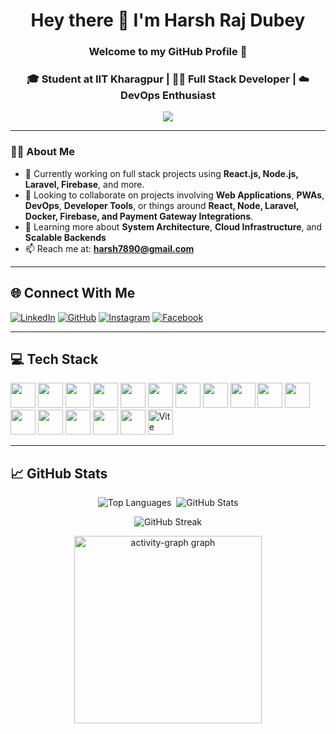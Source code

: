 <h1 align="center"> Hey there 👋 I'm Harsh Raj Dubey </h1>
<h3 align="center">Welcome to my GitHub Profile 🚀</h3>

<h3 align="center">🎓 Student at IIT Kharagpur | 🧑‍💻 Full Stack Developer | ☁️ DevOps Enthusiast</h3>
<p align="center"><img src="https://visitor-badge.laobi.icu/badge?page_id=harshrajdubey.harshrajdubey&"  /></p>

---

### 👨‍💻 About Me

- 🔭 Currently working on full stack projects using **React.js, Node.js, Laravel, Firebase**, and more.
- 🤝 Looking to collaborate on projects involving **Web Applications**, **PWAs**, **DevOps**, **Developer Tools**, or things around **React, Node, Laravel, Docker, Firebase, and Payment Gateway Integrations**.
- 🌱 Learning more about **System Architecture**, **Cloud Infrastructure**, and **Scalable Backends**
- 📫 Reach me at: **harsh7890@gmail.com**

---

## 🌐 Connect With Me

[![LinkedIn](https://img.shields.io/badge/LinkedIn-%230077B5.svg?logo=linkedin&logoColor=white)](https://linkedin.com/in/harshrajdubey)
[![GitHub](https://img.shields.io/badge/GitHub-100000?logo=github&logoColor=white)](https://github.com/harshrajdubey)
[![Instagram](https://img.shields.io/badge/Instagram-E4405F?logo=instagram&logoColor=white)](https://www.instagram.com/harshrajdubeyofficial/)
[![Facebook](https://img.shields.io/badge/Facebook-1877F2?logo=facebook&logoColor=white)](https://facebook.com/HarshRajDubeyOfficial/)

---

## 💻 Tech Stack

<p align="left">
  <img src="https://cdn.jsdelivr.net/gh/devicons/devicon/icons/html5/html5-original.svg" width="40" height="40"/>
  <img src="https://cdn.jsdelivr.net/gh/devicons/devicon/icons/css3/css3-original.svg" width="40" height="40"/>
  <img src="https://cdn.jsdelivr.net/gh/devicons/devicon/icons/javascript/javascript-original.svg" width="40" height="40"/>
  <img src="https://cdn.jsdelivr.net/gh/devicons/devicon/icons/react/react-original.svg" width="40" height="40"/>
  <img src="https://cdn.jsdelivr.net/gh/devicons/devicon/icons/angularjs/angularjs-original.svg" width="40" height="40"/>
  <img src="https://cdn.jsdelivr.net/gh/devicons/devicon/icons/nextjs/nextjs-original.svg" width="40" height="40"/>
  <img src="https://cdn.jsdelivr.net/gh/devicons/devicon/icons/nodejs/nodejs-original.svg" width="40" height="40"/>
  <img src="https://cdn.jsdelivr.net/gh/devicons/devicon/icons/laravel/laravel-original.svg" width="40" height="40"/>
  <img src="https://cdn.jsdelivr.net/gh/devicons/devicon/icons/swift/swift-original.svg" width="40" height="40"/>
  <img src="https://cdn.jsdelivr.net/gh/devicons/devicon/icons/npm/npm-original-wordmark.svg" width="40" height="40"/>
  <img src="https://cdn.jsdelivr.net/gh/devicons/devicon/icons/mysql/mysql-original-wordmark.svg" width="40" height="40"/>
  <img src="https://cdn.jsdelivr.net/gh/devicons/devicon/icons/mongodb/mongodb-original.svg" width="40" height="40"/>
  <img src="https://cdn.jsdelivr.net/gh/devicons/devicon/icons/amazonwebservices/amazonwebservices-original-wordmark.svg" width="40" height="40"/>
  <img src="https://cdn.jsdelivr.net/gh/devicons/devicon/icons/firebase/firebase-plain.svg" width="40" height="40"/>
  <img src="https://cdn.jsdelivr.net/gh/devicons/devicon/icons/python/python-original.svg" width="40" height="40"/>
  <img src="https://cdn.jsdelivr.net/gh/devicons/devicon/icons/docker/docker-original.svg" width="40" height="40"/>
  <img src="https://vitejs.dev/logo.svg" width="40" height="40" alt="Vite Logo" title="Vite"/>
</p>

---

## 📈 GitHub Stats
<div style="text-align:center" align="center">
<p><img src="https://github-readme-stats.vercel.app/api/top-langs?username=harshrajdubey&show_icons=true&theme=tokyonight&layout=compact" alt="Top Languages" /> &nbsp;<img src="https://github-readme-stats.vercel.app/api?username=harshrajdubey&show_icons=true&theme=tokyonight" alt="GitHub Stats" /></p>

<p><img align="center" src="https://github-readme-streak-stats.herokuapp.com/?user=harshrajdubey&theme=tokyonight" alt="GitHub Streak" /></p>
<p>  <img src="https://github-readme-activity-graph.vercel.app/graph?username=harshrajdubey&radius=16&theme=react&area=true&order=5" height="300" alt="activity-graph graph"  />
</p>
</div>
